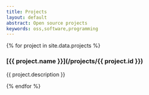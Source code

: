 ```yaml
---
title: Projects
layout: default
abstract: Open source projects
keywords: oss,software,programming
---
```


{% for project in site.data.projects %}

### [{{ project.name }}](/projects/{{ project.id }})

{{ project.description }}

{% endfor %}
